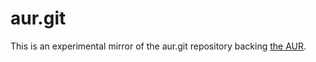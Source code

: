 # aur.git

This is an experimental mirror of the aur.git repository backing [the AUR](https://nogeeselinux.neocities.org/aur).
